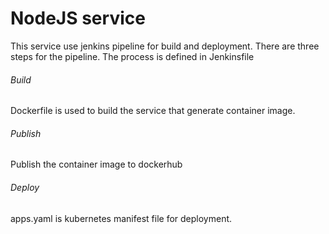 # NodeJS service

This service use jenkins pipeline for build and deployment. There are three steps for the pipeline. The process is defined in Jenkinsfile

###### Build 
Dockerfile is used to build the service that generate container image.

###### Publish
Publish the container image to dockerhub

###### Deploy
apps.yaml is kubernetes manifest file for deployment.
